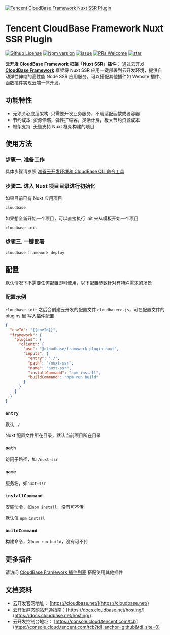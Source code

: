 <a href="https://github.com/TencentCloudBase/cloudbase-framework/tree/master/packages/framework-plugin-nuxt">![Tencent CloudBase Framework Nuxt SSR Plugin](https://main.qcloudimg.com/raw/6d48ab8bc29c38558cd258b28b14f94e.jpg)</a>

# Tencent CloudBase Framework Nuxt SSR Plugin

[![Github License](https://img.shields.io/github/license/TencentCloudBase/cloudbase-framework)](LICENSE)
[![Npm version](https://img.shields.io/npm/v/@cloudbase/framework-plugin-nuxt)](https://www.npmjs.com/package/@cloudbase/framework-plugin-nuxt)
[![issue](https://img.shields.io/github/issues/TencentCloudBase/cloudbase-framework)](https://github.com/TencentCloudBase/cloudbase-framework/issues)
[![PRs Welcome](https://img.shields.io/badge/PRs-welcome-brightgreen.svg)](https://github.com/TencentCloudBase/cloudbase-framework/pulls)
[![star](https://img.shields.io/github/stars/TencentCloudBase/cloudbase-framework?style=social)](https://github.com/TencentCloudBase/cloudbase-framework)

**云开发 CloudBase Framework 框架「Nuxt SSR」插件**： 通过云开发 **[CloudBase Framework](https://github.com/TencentCloudBase/cloudbase-framework)** 框架将 Nuxt SSR 应用一键部署到云开发环境，提供自动弹性伸缩的高性能 Node SSR 应用服务。可以搭配其他插件如 Website 插件、函数插件实现云端一体开发。

## 功能特性

- 无须关心底层架构: 只需要开发业务服务，不用适配函数或者容器
- 节约成本: 资源伸缩，弹性扩缩容，灵活计费，极大节约资源成本
- 框架支持: 无缝支持 Nuxt 框架构建的项目

## 使用方法

### 步骤一. 准备工作

具体步骤请参照 [准备云开发环境和 CloudBase CLI 命令工具](../../CLI_GUIDE.md)

### 步骤二. 进入 Nuxt 项目目录进行初始化

如果目前已有 Nuxt 应用项目

```bash
cloudbase
```

如果想全新开始一个项目，可以直接执行 init 来从模板开始一个项目

```bash
cloudbase init
```

### 步骤三. 一键部署

```bash
cloudbase framework deploy
```

## 配置

默认情况下不需要任何配置即可使用，以下配置参数针对有特殊需求的场景

### 配置示例

`cloudbase init` 之后会创建云开发的配置文件 `cloudbaserc.js`，可在配置文件的 plugins 里 写入插件配置

```json
{
  "envId": "{{envId}}",
  "framework": {
    "plugins": {
      "client": {
        "use": "@cloudbase/framework-plugin-nuxt",
        "inputs": {
          "entry": "./",
          "path": "/nuxt-ssr",
          "name": "nuxt-ssr",
          "installCommand": "npm install",
          "buildCommand": "npm run build"
        }
      }
    }
  }
}
```

### `entry`

默认 `./`

Nuxt 配置文件所在目录，默认当前项目所在目录

### `path`

访问子路径，如 `/nuxt-ssr`

### `name`

服务名，如`nuxt-ssr`

### `installCommand`

安装命令，如`npm install`，没有可不传

默认值 `npm install`

### `buildCommand`

构建命令，如`npm run build`，没有可不传

## 更多插件

请访问 [CloudBase Framework 插件列表](https://github.com/TencentCloudBase/cloudbase-framework#%E7%9B%AE%E5%89%8D%E6%94%AF%E6%8C%81%E7%9A%84%E6%8F%92%E4%BB%B6%E5%88%97%E8%A1%A8) 搭配使用其他插件

## 文档资料

- 云开发官网地址： [https://cloudbase.net/](https://cloudbase.net/)
- 云开发静态网站开通指南：[https://docs.cloudbase.net/hosting/](https://docs.cloudbase.net/hosting/)
- 云开发控制台地址： [https://console.cloud.tencent.com/tcb](https://console.cloud.tencent.com/tcb?tdl_anchor=github&tdl_site=0)

